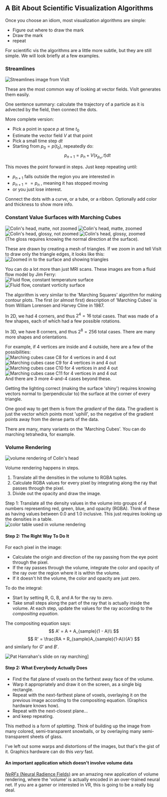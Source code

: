 ## A Bit About Scientific Visualization Algorithms

Once you choose an idiom, most visualization algorithms are simple:
* Figure out where to draw the mark
* Draw the mark
* repeat

For scientific vis the algorithms are a little more subtle, but they
are still simple.  We will look briefly at a few examples.



### Streamlines
![Streamlines image from VisIt](images/Streamlines.png)


These are the most common way of looking at vector fields.  VisIt generates them easily.

One sentence summary: calculate the trajectory of a particle as it is advected by the field,
then connect the dots.


More complete version:
* Pick a point in space $p$ at time $t_0$
* Estimate the vector field $V$ at that point
* Pick a small time step $dt$
* Starting from $p_0 = p(t_0)$, repeatedly do:
$$
p_{n+1} = p_n + V(x_{p_n}, t) dt
$$


This moves the point forward in steps.  Just keep repeating until:
* $p_{n+1}$ falls outside the region you are interested in
* $p_{n+1} == p_n$ , meaning it has stopped moving
* or you just lose interest.

Connect the dots with a curve, or a tube, or a ribbon.
Optionally add color and thickness to show more info.



### Constant Value Surfaces with Marching Cubes

![Colin's head, matte, not zoomed](images/isosurface_colin_1.png)
![Colin's head, matte, zoomed](images/isosurface_colin_1_zoom.png)
![Colin's head, glossy, not zoomed](images/isosurface_colin_2.png)
![Colin's head, glossy, zoomed](images/isosurface_colin_2_zoom.png)
<br>(The gloss requires knowing the normal direction at the surface).


These are drawn by creating a mesh of triangles.  If we zoom in and
tell VisIt to draw only the triangle edges, it looks like this:<br>
![Zoomed in to the surface and showing triangles](images/isosurface_show_triangles.png)


You can do a lot more than just MRI scans.  These images are from a fluid flow model by
Jim Ferry:<br>
![Fluid flow, constant temperature surface](images/isosurface_fluid_temp.jpg)
![Fluid flow, constant vorticity surface](images/isosurface_fluid_vorticity.jpg)


The algorithm is very similar to the 'Marching Squares' algorithm for making contour plots.
The first (or almost first) description of 'Marching Cubes' is from William Lorensen and Harvey
Cline in 1987.


In 2D, we had 4 corners, and thus $2^4 = 16$ total cases.  That was made of a few shapes, each
of which had a few possible rotations.

In 3D, we have 8 corners, and thus $2^8 = 256$ total cases. There are many more shapes and
orientations.


For example, if 4 vertices are inside and 4 outside, here are a few of the possibilities:<br>
![Marching cubes case C8 for 4 vertices in and 4 out](images/marching_cubes_4and4_c8.jpg)
![Marching cubes case C9 for 4 vertices in and 4 out](images/marching_cubes_4and4_c9.jpg)
![Marching cubes case C10 for 4 vertices in and 4 out](images/marching_cubes_4and4_c10.jpg)
![Marching cubes case C11 for 4 vertices in and 4 out](images/marching_cubes_4and4_c11.jpg)
<br>And there are 3 more 4-and-4 cases beyond these.


Getting the lighting correct (making the surface 'shiny') requires knowing vectors normal to
(perpendicular to) the surface at the corner of every triangle.

One good way to get them is from the *gradient* of the data.  The gradient is just the vector
which points most 'uphill', so the negative of the gradient points away from the dense parts
of the data.


There are many, many variants on the 'Marching Cubes'.  You can do marching tetrahedra, for example.



### Volume Rendering

![volume rendering of Colin's head](images/volume_rendered_colin.png)


Volume rendering happens in steps.
1. Translate all the densities in the volume to RGBA tuples.
2. Calculate RGBA values for every pixel by integrating along the ray that
   passes through the pixel.
3. Divide out the opacity and draw the image.


Step 1: Translate all the density values in the volume into groups of 4 numbers
representing red, green, blue, and opacity (RGBA).  Think of these as having values
between 0.0 and 1.0 inclusive.  This just requires looking up the densities in a table.<br>
![color table used in volume rendering](images/volume_rendering_color_table.png)


#### Step 2: The Right Way To Do It
For each pixel in the image:
* Calculate the origin and direction of the ray passing from the eye point through the pixel.
* If the ray passes through the volume, integrate the color and opacity of the ray over the region where it is within the volume.
* If it doesn't hit the volume, the color and opacity are just zero.


To do the integral:
* Start by setting R, G, B, and A for the ray to zero.
* Take small steps along the part of the ray that is actually inside the volume.  At each step, update the values for the ray according to the *compositing equation*.


The compositing equation says:
$$
A' = A + A_{sample}(1 - A)\\
$$
$$
R' = \frac{RA + R_{sample}A_{sample}(1-A)}{A'}
$$
and similarly for $G'$ and $B'$.


![Pat Hanrahan's slide on ray marching](images/hanrahan_ray_marching.png)]


#### Step 2: What Everybody Actually Does

* Find the flat plane of voxels on the farthest away face of the volume.
* Warp it appropriately and draw it on the screen, as a single big rectangle.
* Repeat with the next-farthest plane of voxels, overlaying it on the previous
  image according to the compositing equation.  (Graphics hardware knows how).
* Repeat with the next-closest plane...
* and keep repeating.


This method is a form of *splatting*.  Think of building up the image from many
colored, semi-transparent snowballs, or by overlaying many semi-transparent
sheets of glass.

I've left out some warps and distortions of the images, but that's the gist
of it.  Graphics hardware can do this *very* fast.


#### An important application which doesn't involve volume data
[*NeRFs* (Neural Radience Fields)](https://www.matthewtancik.com/nerf)
are an amazing new application of
volume rendering, where the 'volume' is actually encoded in an
over-trained neural net.  If you are a gamer or interested in VR,
this is going to be a really big deal.